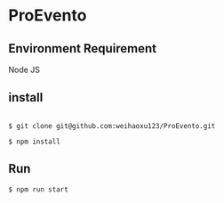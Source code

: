 # ProEvento
## Environment Requirement
 
Node JS
## install

```shell

$ git clone git@github.com:weihaoxu123/ProEvento.git

$ npm install
```
## Run

```shell
$ npm run start
```

